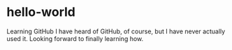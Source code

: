 # hello-world
Learning GitHub
I have heard of GitHub, of course, but I have never actually used it. Looking forward to finally learning how. 
